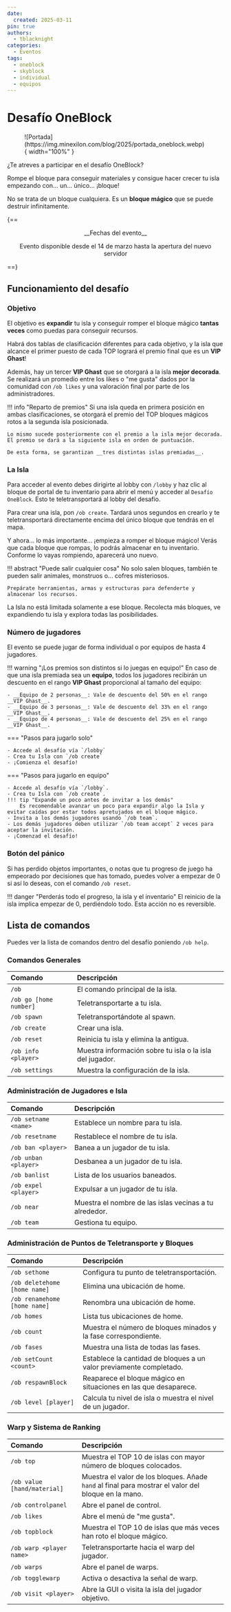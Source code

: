 ```yaml
---
date:
  created: 2025-03-11
pin: true
authors:
  - tblacknight
categories:
  - Eventos
tags:
  - oneblock
  - skyblock
  - individual
  - equipos
---
```


# Desafío OneBlock

<figure markdown="span">
  ![Portada](https://img.minexilon.com/blog/2025/portada_oneblock.webp){ width="100%" }
</figure>

¿Te atreves a participar en el desafío OneBlock?

Rompe el bloque para conseguir materiales y consigue hacer crecer tu isla empezando con... un... único... ¡bloque!

<!-- more -->

No se trata de un bloque cualquiera. Es un __bloque mágico__ que se puede destruir infinitamente.

{==

<div style="text-align: center;" markdown>
__Fechas del evento__

Evento disponible desde el 14 de marzo hasta la apertura del nuevo servidor
</div>

==}

## Funcionamiento del desafío

### Objetivo
El objetivo es __expandir__ tu isla y conseguir romper el bloque mágico __tantas veces__ como puedas para conseguir recursos.

Habrá dos tablas de clasificación diferentes para cada objetivo, y la isla que alcance el primer puesto de cada TOP logrará el premio final que es un __VIP Ghast__!

Además, hay un tercer __VIP Ghast__ que se otorgará a la isla __mejor decorada__. Se realizará un promedio entre los likes o "me gusta" dados por la comunidad con `/ob likes` y una valoración final por parte de los administradores.

!!! info "Reparto de premios"
    Si una isla queda en primera posición en ambas clasificaciones, se otorgará el premio del TOP bloques mágicos rotos a la segunda isla posicionada.
    
    Lo mismo sucede posteriormente con el premio a la isla mejor decorada. El premio se dará a la siguiente isla en orden de puntuación.
    
    De esta forma, se garantizan __tres distintas islas premiadas__.

### La Isla
Para acceder al evento debes dirigirte al lobby con `/lobby` y haz clic al bloque de portal de tu inventario para abrir el menú y acceder al `Desafío OneBlock`. Esto te teletransportará al lobby del desafío.

Para crear una isla, pon `/ob create`. Tardará unos segundos en crearlo y te teletransportará directamente encima del único bloque que tendrás en el mapa.

Y ahora... lo más importante... ¡empieza a romper el bloque mágico!
Verás que cada bloque que rompas, lo podrás almacenar en tu inventario. Conforme lo vayas rompiendo, aparecerá uno nuevo.

!!! abstract "Puede salir cualquier cosa"
    No solo salen bloques, también te pueden salir animales, monstruos o... cofres misteriosos.

    Prepárate herramientas, armas y estructuras para defenderte y almacenar los recursos.

La Isla no está limitada solamente a ese bloque. Recolecta más bloques, ve expandiendo tu isla y explora todas las posibilidades.

### Número de jugadores
El evento se puede jugar de forma individual o por equipos de hasta 4 jugadores.

!!! warning "¡Los premios son distintos si lo juegas en equipo!"
    En caso de que una isla premiada sea un __equipo__, todos los jugadores recibirán un descuento en el rango __VIP Ghast__ proporcional al tamaño del equipo:
    
    - __Equipo de 2 personas__: Vale de descuento del 50% en el rango __VIP Ghast__.
    - __Equipo de 3 personas__: Vale de descuento del 33% en el rango __VIP Ghast__.
    - __Equipo de 4 personas__: Vale de descuento del 25% en el rango __VIP Ghast__.

=== "Pasos para jugarlo solo"

    - Accede al desafío vía `/lobby`
    - Crea tu Isla con `/ob create`
    - ¡Comienza el desafío!

=== "Pasos para jugarlo en equipo"

    - Accede al desafío vía `/lobby`.
    - Crea tu Isla con `/ob create`.
    !!! tip "Expande un poco antes de invitar a los demás"
        Es recomendable avanzar un poco para expandir algo la Isla y evitar caídas por estar todos apretujados en el bloque mágico.
    - Invita a los demás jugadores usando `/ob team`.
    - Los demás jugadores deben utilizar `/ob team accept` 2 veces para aceptar la invitación.
    - ¡Comenzad el desafío!

### Botón del pánico
Si has perdido objetos importantes, o notas que tu progreso de juego ha empeorado por decisiones que has tomado, puedes volver a empezar de 0 si así lo deseas, con el comando `/ob reset`.

!!! danger "Perderás todo el progreso, la isla y el inventario"
    El reinicio de la isla implica empezar de 0, perdiéndolo todo. Esta acción no es reversible.

## Lista de comandos
Puedes ver la lista de comandos dentro del desafío poniendo `/ob help`.

### Comandos Generales

| Comando | Descripción |
| :--- | :--- |
| `/ob` | El comando principal de la isla. |
| `/ob go [home number]` | Teletransportarte a tu isla. |
| `/ob spawn` | Teletransportándote al spawn. |
| `/ob create` | Crear una isla. |
| `/ob reset` | Reinicia tu isla y elimina la antigua. |
| `/ob info <player>` | Muestra información sobre tu isla o la isla del jugador. |
| `/ob settings` | Muestra la configuración de la isla. |

### Administración de Jugadores e Isla

| Comando | Descripción |
| :--- | :--- |
| `/ob setname <name>` | Establece un nombre para tu isla. |
| `/ob resetname` | Restablece el nombre de tu isla. |
| `/ob ban <player>` | Banea a un jugador de tu isla. |
| `/ob unban <player>` | Desbanea a un jugador de tu isla. |
| `/ob banlist` | Lista de los usuarios baneados. |
| `/ob expel <player>` | Expulsar a un jugador de tu isla. |
| `/ob near` | Muestra el nombre de las islas vecinas a tu alrededor. |
| `/ob team` | Gestiona tu equipo. |

### Administración de Puntos de Teletransporte y Bloques

| Comando | Descripción |
| :--- | :--- |
| `/ob sethome` | Configura tu punto de teletransportación. |
| `/ob deletehome [home name]` | Elimina una ubicación de home. |
| `/ob renamehome [home name]` | Renombra una ubicación de home. |
| `/ob homes` | Lista tus ubicaciones de home. |
| `/ob count` | Muestra el número de bloques minados y la fase correspondiente. |
| `/ob fases` | Muestra una lista de todas las fases. |
| `/ob setCount <count>` | Establece la cantidad de bloques a un valor previamente completado. |
| `/ob respawnBlock` | Reaparece el bloque mágico en situaciones en las que desaparece. |
| `/ob level [player]` | Calcula tu nivel de isla o muestra el nivel de un jugador. |

### Warp y Sistema de Ranking

| Comando | Descripción |
| :--- | :--- |
| `/ob top` | Muestra el TOP 10 de islas con mayor número de bloques colocados. |
| `/ob value [hand/material]` | Muestra el valor de los bloques. Añade `hand` al final para mostrar el valor del bloque en la mano. |
| `/ob controlpanel` | Abre el panel de control. |
| `/ob likes` | Abre el menú de "me gusta". |
| `/ob topblock` | Muestra el TOP 10 de islas que más veces han roto el bloque mágico. |
| `/ob warp <player name>` | Teletransportarte hacia el warp del jugador. |
| `/ob warps` | Abre el panel de warps. |
| `/ob togglewarp` | Activa o desactiva la señal de warp. |
| `/ob visit <player>` | Abre la GUI o visita la isla del jugador objetivo. |